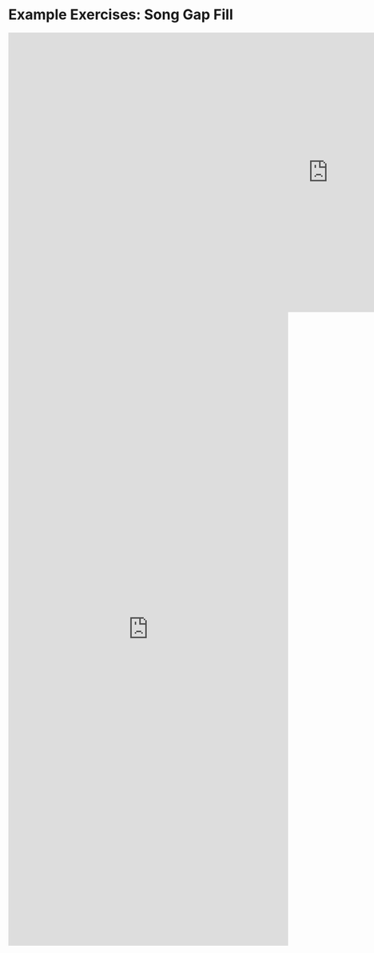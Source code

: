 <h1>Example Exercises: Song Gap Fill</h1>

<iframe width="1280" height="560" src="https://www.youtube.com/embed/3YxaaGgTQYM" frameborder="0" allow="accelerometer; autoplay; encrypted-media; gyroscope; picture-in-picture" allowfullscreen></iframe>

<iframe src="https://h5p.org/h5p/embed/345752" width="560" height="1269" frameborder="0" allowfullscreen="allowfullscreen"></iframe>


